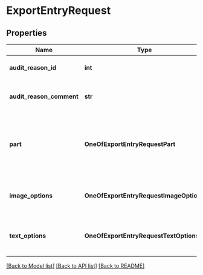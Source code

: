 # ExportEntryRequest

## Properties
Name | Type | Description | Notes
------------ | ------------- | ------------- | -------------
**audit_reason_id** | **int** | The reason id for this audit event. | [optional] 
**audit_reason_comment** | **str** | The comment for this audit event. | [optional] [default to '']
**part** | **OneOfExportEntryRequestPart** | The part of the document to export. Options include: Image, Text, Edoc. | 
**image_options** | **OneOfExportEntryRequestImageOptions** | The options applied when exporting as Image. | [optional] 
**text_options** | **OneOfExportEntryRequestTextOptions** | The options applied when exporting as Text. | [optional] 

[[Back to Model list]](../README.md#documentation-for-models) [[Back to API list]](../README.md#documentation-for-api-endpoints) [[Back to README]](../README.md)

